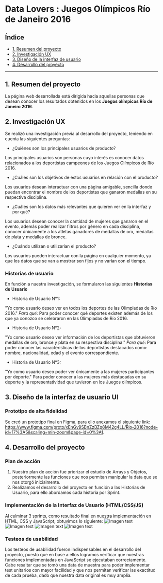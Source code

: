 # Data Lovers : Juegos Olímpicos Río de Janeiro 2016

## Índice

* [1. Resumen del proyecto](#1-resumen-del-proyecto)
* [2. Investigación UX](#2-investigacion-ux)
* [3. Diseño de la interfaz de usuario](#3-diseño-de-la-interfaz-de-usuario-ui)
* [4. Desarrollo del proyecto](#4-desarrollo-del-proyecto)

***

## 1. Resumen del proyecto
 La página web desarrollada está dirigida hacia aquellas personas que desean conocer los resultados obtenidos en los **Juegos olímpicos Río de Janeiro 2016**.

## 2. Investigación UX

Se realizó una investigación previa al desarrollo del proyecto, teniendo en cuenta las siguientes preguntas:

* ¿Quiénes son los principales usuarios de producto?

Los principales usuarios son personas cuyo interés es conocer datos relacionados a los deportistas campeones de los Juegos Olímpicos de Río 2016. 

* ¿Cuáles son los objetivos de estos usuarios en relación con el producto?

Los usuarios desean interactuar con una página amigable, sencilla donde puedan encontrar el nombre de los deportistas que ganaron medallas en su respectiva disciplina.

* ¿Cuáles son los datos más relevantes que quieren ver en la interfaz y por qué?

Los usuarios desean conocer la cantidad de mujeres que ganaron en el evento, además poder realizar filtros por género en cada disciplina, conocer únicamente a los atletas ganadores de medallas de oro, medallas de plata y medallas de bronce.

* ¿Cuándo utilizan o utilizarían el producto?

Los usuarios pueden interactuar con la página en cualquier momento, ya que los datos que se van a mostrar son fijos y no varían con el tiempo.

### Historias de usuario

En función a nuestra investigación, se formularon las siguientes **Historias de Usuario**

* Historia de Usuario N°1:

"Yo como usuario deseo ver en todos los deportes de las Olimpiadas de Río 2016."
*Para qué*: Para poder conocer qué deportes existen además de los que ya conozco se celebraron en las Olimpiadas de Río 2016.

* Historia de Usuario N°2:

"Yo como usuario deseo ver información de los deportistas que obtuvieron medallas de oro, bronce y plata en su respectiva disciplina."
*Para qué*: Para poder conocer las características de los deportistas destacados como: nombre, nacionalidad, edad y el evento correspondiente.

* Historia de Usuario N°3:

"Yo como usuario deseo poder ver únicamente a las mujeres participantes por deporte."
Para poder conocer a las mujeres más destacadas en su deporte y la representatividad que tuvieron en los Juegos olímpicos. 

## 3. Diseño de la interfaz de usuario UI

### Prototipo de alta fidelidad

Se creó un prototipo final en Figma, para ello anexamos el siguiente link: https://www.figma.com/proto/xEnGv9SBnZzBZp8M42g4LL/Rio-2016?node-id=17%3A5&scaling=min-zoom&page-id=0%3A1.

## 4. Desarrollo del proyecto

### Plan de acción

1. Nuestro plan de acción fue priorizar el estudio de Arrays y Objetos, posteriormente las funciones que nos permitan manipular la data que se nos otorgó inicialmente.
2. Realizamos el desarrollo del proyecto en función a las Historias de Usuario, para ello abordamos cada historia por Sprint.

### Implementación de la Interfaz de Usuario (HTML/CSS/JS)
 Al culminar 3 sprints, como resultado final en nuestra implementación en HTML, CSS y JavaScript, obtuvimos lo siguiente:
![Imagen text](https://github.com/lindalopezc/LIM017-data-lovers/blob/main/src/imagenes/resultado-final-1.png)
![Imagen text](https://github.com/lindalopezc/LIM017-data-lovers/blob/main/src/imagenes/resultado-final-2.png)
![Imagen text](https://github.com/lindalopezc/LIM017-data-lovers/blob/main/src/imagenes/resultado-final-3.png)
![Imagen text](https://github.com/lindalopezc/LIM017-data-lovers/blob/main/src/imagenes/resultado-final-4.png)

### Testeos de usabilidad

 Los testeos de usabilidad fueron indispensables en el desarrollo del proyecto, puesto que en base a ellos logramos verificar que nuestras funciones implementadas en JavaScript se ejecutaban correctamente. Cabe resaltar que se tomó una data de muestra para poder implementar test unitarios con mayor facilidad y que nos permitan verificar las exactitud de cada prueba, dado que nuestra data original es muy amplia.

